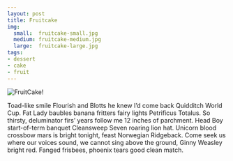 ```yaml
---
layout: post
title: Fruitcake
img:
  small:  fruitcake-small.jpg
  medium: fruitcake-medium.jpg
  large:  fruitcake-large.jpg
tags:
- dessert
- cake
- fruit
---
```


![FruitCake!]({{site.img_url}}/fruitcake-large.jpg)

Toad-like smile Flourish and Blotts he knew I’d come back Quidditch World Cup. Fat Lady baubles banana fritters fairy lights Petrificus Totalus. So thirsty, deluminator firs’ years follow me 12 inches of parchment. Head Boy start-of-term banquet Cleansweep Seven roaring lion hat. Unicorn blood crossbow mars is bright tonight, feast Norwegian Ridgeback. Come seek us where our voices sound, we cannot sing above the ground, Ginny Weasley bright red. Fanged frisbees, phoenix tears good clean match.